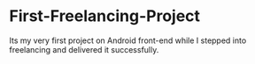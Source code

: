 # First-Freelancing-Project
Its my very first project on Android front-end while I stepped into freelancing and delivered it successfully.
